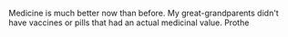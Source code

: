 Medicine is much better now than before. My great-grandparents didn't have vaccines or pills that had an actual medicinal value. Prothe